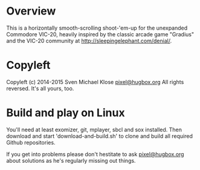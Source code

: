 # Overview

This is a horizontally smooth-scrolling shoot-'em-up for the unexpanded
Commodore VIC-20, heavily inspired by the classic arcade game "Gradius"
and the VIC-20 community at http://sleepingelephant.com/denial/.

# Copyleft

Copyleft (c) 2014-2015 Sven Michael Klose <pixel@hugbox.org>
All rights reversed. It's all yours, too.

# Build and play on Linux

You'll need at least exomizer, git, mplayer, sbcl and sox installed.  Then
download and start 'download-and-build.sh' to clone and build all required
Github repositories.

If you get into problems please don't hestitate to ask pixel@hugbox.org
about solutions as he's regularly missing out things.
